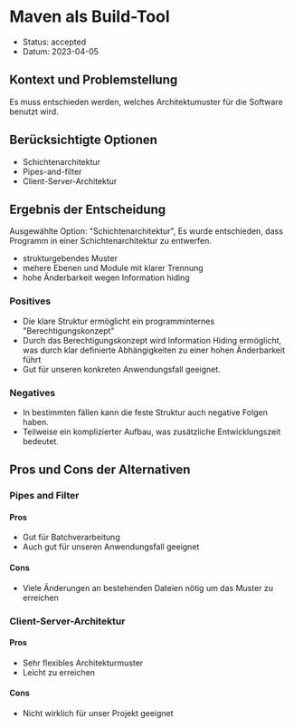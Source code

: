 # Maven als Build-Tool

* Status: accepted
* Datum: 2023-04-05

## Kontext und Problemstellung

Es muss entschieden werden, welches Architektumuster für die Software benutzt wird.

## Berücksichtigte Optionen

* Schichtenarchitektur
* Pipes-and-filter
* Client-Server-Architektur

## Ergebnis der Entscheidung

Ausgewählte Option: "Schichtenarchitektur", Es wurde entschieden, dass Programm in einer Schichtenarchitektur zu entwerfen. 

- strukturgebendes Muster
- mehere Ebenen und Module mit klarer Trennung
- hohe Änderbarkeit wegen Information hiding

### Positives
* Die klare Struktur ermöglicht ein programminternes "Berechtigungskonzept"
* Durch das Berechtigungskonzept wird Information Hiding ermöglicht, was durch klar definierte Abhängigkeiten zu einer hohen Änderbarkeit führt
* Gut für unseren konkreten Anwendungsfall geeignet.

### Negatives 

* In bestimmten fällen kann die feste Struktur auch negative Folgen haben.
* Teilweise ein komplizierter Aufbau, was zusätzliche Entwicklungszeit bedeutet.

## Pros und Cons der Alternativen 

### Pipes and Filter

#### Pros
- Gut für Batchverarbeitung
- Auch gut für unseren Anwendungsfall geeignet

#### Cons
- Viele Änderungen an bestehenden Dateien nötig um das Muster zu erreichen

### Client-Server-Architektur

#### Pros
- Sehr flexibles Architekturmuster
- Leicht zu erreichen

#### Cons
- Nicht wirklich für unser Projekt geeignet
